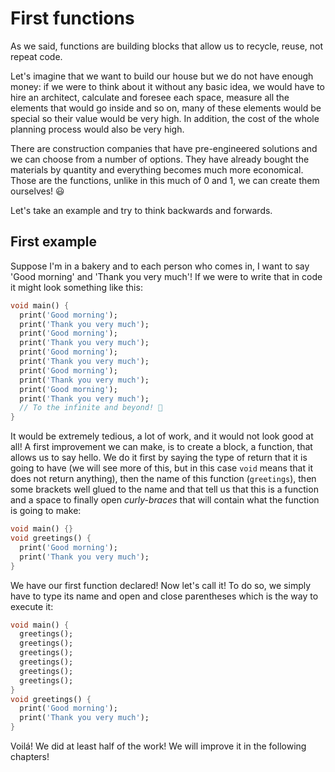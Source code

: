 # First functions

As we said, functions are building blocks that allow us to recycle, reuse, not repeat code.

Let's imagine that we want to build our house but we do not have enough money: if we were to think about it without any basic idea, we would have to hire an architect, calculate and foresee each space, measure all the elements that would go inside and so on, many of these elements would be special so their value would be very high. In addition, the cost of the whole planning process would also be very high.

There are construction companies that have pre-engineered solutions and we can choose from a number of options. They have already bought the materials by quantity and everything becomes much more economical. Those are the functions, unlike in this much of 0 and 1, we can create them ourselves! 😃

Let's take an example and try to think backwards and forwards.

## First example

Suppose I'm in a bakery and to each person who comes in, I want to say 'Good morning' and 'Thank you very much'! If we were to write that in code it might look something like this:

```dart
void main() {
  print('Good morning');
  print('Thank you very much');
  print('Good morning');
  print('Thank you very much');
  print('Good morning');
  print('Thank you very much');
  print('Good morning');
  print('Thank you very much');
  print('Good morning');
  print('Thank you very much');
  // To the infinite and beyond! 🫣
}
```

It would be extremely tedious, a lot of work, and it would not look good at all! A first improvement we can make, is to create a block, a function, that allows us to say hello. We do it first by saying the type of return that it is going to have (we will see more of this, but in this case `void` means that it does not return anything), then the name of this function (`greetings`), then some brackets well glued to the name and that tell us that this is a function and a space to finally open _curly-braces_ that will contain what the function is going to make:

```dart
void main() {}
void greetings() {
  print('Good morning');
  print('Thank you very much');
}
```

We have our first function declared! Now let's call it! To do so, we simply have to type its name and open and close parentheses which is the way to execute it:

```dart
void main() {
  greetings();
  greetings();
  greetings();
  greetings();
  greetings();
  greetings();
}
void greetings() {
  print('Good morning');
  print('Thank you very much');
}
```

Voilá! We did at least half of the work! We will improve it in the following chapters!

